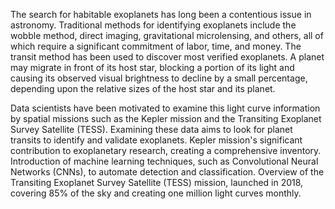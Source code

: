 The search for habitable exoplanets has long been a contentious issue in astronomy. Traditional methods for identifying exoplanets include the wobble method, direct imaging, gravitational microlensing, and others, all of which require a significant commitment of labor, time, and money. The transit method has been used to discover most verified exoplanets. A planet may migrate in front of its host star, blocking a portion of its light and causing its observed visual brightness to decline by a small percentage, depending upon the relative sizes of the host star and its planet.


Data scientists have been motivated to examine this light curve information by spatial missions such as the Kepler mission and the Transiting Exoplanet Survey Satellite (TESS). Examining these data aims to look for planet transits to identify and validate exoplanets. Kepler mission's significant contribution to exoplanetary research, creating a comprehensive inventory. Introduction of machine learning techniques, such as Convolutional Neural Networks (CNNs), to automate detection and classification. Overview of the Transiting Exoplanet Survey Satellite (TESS) mission, launched in 2018, covering 85% of the sky and creating one million light curves monthly.

